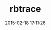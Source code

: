 ---
layout: post
title:  "rbtrace"
repo:   "tmm1/rbtrace"
date:   2015-02-18 17:11:26
gemurl: http://github.com/tmm1/rbtrace
---